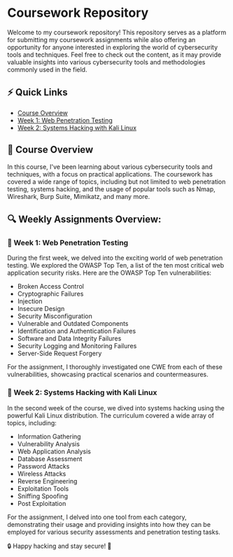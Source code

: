 # Coursework Repository

Welcome to my coursework repository! This repository serves as a platform for submitting my coursework assignments while also offering an opportunity for anyone interested in exploring the world of cybersecurity tools and techniques. Feel free to check out the content, as it may provide valuable insights into various cybersecurity tools and methodologies commonly used in the field.

## ⚡ Quick Links
- [Course Overview](#course-overview)
- [Week 1: Web Penetration Testing](#week-1-web-penetration-testing)
- [Week 2: Systems Hacking with Kali Linux](#week-2-systems-hacking-with-kali-linux)

## 📃 Course Overview
In this course, I've been learning about various cybersecurity tools and techniques, with a focus on practical applications. The coursework has covered a wide range of topics, including but not limited to web penetration testing, systems hacking, and the usage of popular tools such as Nmap, Wireshark, Burp Suite, Mimikatz, and many more.

## 🔍 Weekly Assignments Overview:

### 📌 Week 1: Web Penetration Testing
During the first week, we delved into the exciting world of web penetration testing. We explored the OWASP Top Ten, a list of the ten most critical web application security risks. Here are the OWASP Top Ten vulnerabilities:

- Broken Access Control
- Cryptographic Failures
- Injection
- Insecure Design
- Security Misconfiguration
- Vulnerable and Outdated Components
- Identification and Authentication Failures
- Software and Data Integrity Failures
- Security Logging and Monitoring Failures
- Server-Side Request Forgery

For the assignment, I thoroughly investigated one CWE from each of these vulnerabilities, showcasing practical scenarios and countermeasures.

### 📌 Week 2: Systems Hacking with Kali Linux
In the second week of the course, we dived into systems hacking using the powerful Kali Linux distribution. The curriculum covered a wide array of topics, including:

- Information Gathering
- Vulnerability Analysis
- Web Application Analysis
- Database Assessment
- Password Attacks
- Wireless Attacks
- Reverse Engineering
- Exploitation Tools
- Sniffing Spoofing
- Post Exploitation

For the assignment, I delved into one tool from each category, demonstrating their usage and providing insights into how they can be employed for various security assessments and penetration testing tasks.

🔒 Happy hacking and stay secure! 🔐
